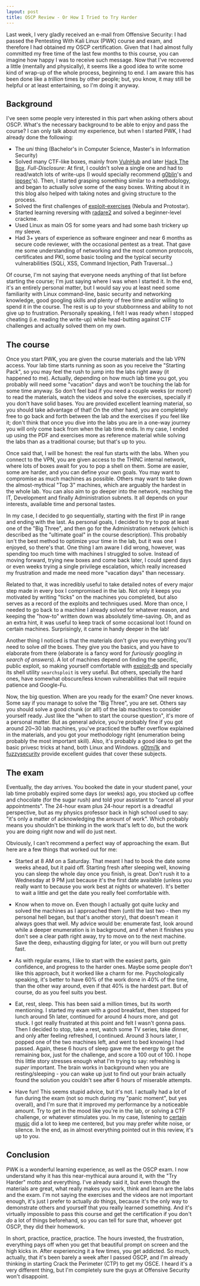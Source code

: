 ```yaml
---
layout: post
title: OSCP Review - Or How I Tried to Try Harder
---
```


Last week, I very gladly received an e-mail from Offensive Security: I had passed the Pentesting With Kali Linux (PWK) course and exam, and therefore I had obtained my OSCP certification. Given that I had almost fully committed my free time of the last few months to this course, you can imagine how happy I was to receive such message. Now that I've recovered a little (mentally and physically), it seems like a good idea to write some kind of wrap-up of the whole process, beginning to end. I am aware this has been done like a *trillion* times by other people; but, you know, it may still be helpful or at least entertaining, so I'm doing it anyway.

## Background

I've seen some people very interested in this part when asking others about OSCP. What's the necessary background to be able to enjoy and pass the course? I can only talk about my experience, but when I started PWK, I had already done the following:

+ The *uni* thing (Bachelor's in Computer Science, Master's in Information Security)
+ Solved many CTF-like boxes, mainly from [VulnHub][1] and later [Hack The Box][2]. *Full-Disclosure*: At first, I couldn't solve a single one and had to read/watch lots of write-ups (I would specially recommend [g0blin][3]'s and [ippsec][4]'s). Then, I started grasping something similar to a methodology, and began to actually solve some of the easy boxes. Writing about it in this blog also helped with taking notes and giving structure to the process.
+ Solved the first challenges of [exploit-exercises][5] (Nebula and Protostar).
+ Started learning reversing with [radare2][6] and solved a beginner-level crackme.
+ Used Linux as main OS for some years and had some bash trickery up my sleeve.
+ Had 3+ years of experience as software engineer and near 6 months as secure code reviewer, with the occasional pentest as a treat. That gave me some understanding of networking and the most common protocols, certificates and PKI, some basic tooling and the typical security vulnerabilities (SQLi, XSS, Command Injection, Path Traversal...)

Of course, I'm not saying that everyone needs anything of that list before starting the course; I'm just saying where I was when I started it. In the end, it's an entirely personal matter, but I would say you at least need some familiarity with Linux command-line, basic security and networking knowledge, good googling skills and plenty of free time and/or willing to spend it in the course. The rest is up to your stubbornness and ability to not give up to frustration. Personally speaking, I felt I was ready when I stopped cheating (i.e. reading the write-up) while head-butting against CTF challenges and actually solved them on my own.

## The course

Once you start PWK, you are given the course materials and the lab VPN access. Your lab time starts running as soon as you receive the "Starting Pack", so you may feel the rush to jump into the labs right away (it happened to me). Actually, depending on how much lab time you got, you probably will need some "vacation" days and won't be touching the lab for some time anyway. So don't feel bad if you need a couple weeks (or more!) to read the materials, watch the videos and solve the exercises, specially if you don't have solid bases. You are provided excellent learning material, so you should take advantage of that! On the other hand, you are completely free to go back and forth between the lab and the exercises if you feel like it; don't think that once you dive into the labs you are in a one-way journey you will only come back from when the lab time ends. In my case, I ended up using the PDF and exercises more as reference material while solving the labs than as a traditional course; but that's up to you.

Once said that, I will be honest: the real fun starts with the labs. When you connect to the VPN, you are given access to the THINC internal network, where lots of boxes await for you to pop a shell on them. Some are easier, some are harder, and you can define your own goals. You may want to compromise as much machines as possible. Others may want to take down the almost-mythical "Top 3" machines, which are arguably the hardest in the whole lab. You can also aim to go deeper into the network, reaching the IT, Development and finally Administration subnets. It all depends on your interests, available time and personal tastes.

In my case, I decided to go sequentially, starting with the first IP in range and ending with the last. As personal goals, I decided to try to pop at least one of the "Big Three", and then go for the Administration network (which is described as the "ultimate goal" in the course description). This probably isn't the best method to optimize your time in the lab, but it was one I enjoyed, so there's that. One thing I am aware I did wrong, however, was spending too much time with machines I struggled to solve. Instead of moving forward, trying new boxes and come back later, I could spend days or even weeks trying a single privilege escalation, which really increased my frustration and made me need more "vacation days" than necessary.

Related to that, it was incredibly useful to take detailed notes of every major step made in every box I compromised in the lab. Not only it keeps you motivated by writing "ticks" on the machines you completed, but also serves as a record of the exploits and techniques used. More than once, I needed to go back to a machine I already solved for whatever reason, and keeping the "how-to" written down was absolutely time-saving. Oh, and as an extra hint, it was useful to keep track of some occasional loot I found on certain machines. Surprisingly, it came in handy deeper in the lab!

Another thing I noticed is that the materials don't give you everything you'll need to solve *all* the boxes. They give you the basics, and you have to elaborate from there (elaborate is a fancy word for *furiously googling in search of answers*). A lot of machines depend on finding the specific, public exploit, so making yourself comfortable with [exploit-db][7] and specially its shell utility `searchsploit` is very useful. But others, specially the hard ones, have somewhat obscure/less known vulnerabilities that will require patience and Google-Fu.

Now, the big question. When are you ready for the exam? One never knows. Some say if you manage to solve the "Big Three", you are set. Others say you should solve a good chunk (or all!) of the lab machines to consider yourself ready. Just like the "when to start the course question", it's more of a personal matter. But as general advice, you're probably fine if you got around 20~30 lab machines, you've practiced the buffer overflow explained in the materials, and you got your methodology right (enumeration being probably the most important skill). Also, it's probably a good idea to get the basic privesc tricks at hand, both Linux and Windows. [g0tmi1k][8] and [fuzzysecurity][9] provide excellent guides that cover these subjects.

## The exam

Eventually, the day arrives. You booked the date in your student panel, your lab time probably expired some days (or weeks) ago, you stocked up coffee and chocolate (for the sugar rush) and told your assistant to "cancel all your appointments". The 24-hour exam plus 24-hour report is a dreadful perspective, but as my physics professor back in high school used to say: "it's only a matter of acknowledging the amount of work". Which probably means you shouldn't be thinking in the work that's left to do, but the work you are doing right now and will do just next.

Obviously, I can't recommend a perfect way of approaching the exam. But here are a few things that worked out for me:

+ Started at 8 AM on a Saturday. That meant I had to book the date some weeks ahead, but it paid off. Starting fresh after sleeping well, knowing you can sleep the whole day once you finish, is great. Don't rush it to a Wednesday at 9 PM just because it's the first date available (unless you really want to because you work best at nights or whatever). It's better to wait a little and get the date you really feel comfortable with.

+ Know when to move on. Even though I actually got quite lucky and solved the machines as I approached them (until the last two - then my personal hell began, but that's another story), that doesn't mean it always goes that well. My advice would be: enumerate fast, look around while a deeper enumeration is in background, and if when it finishes you don't see a clear path right away, try to move on to the next machine. Save the deep, exhausting digging for later, or you will burn out pretty fast.

+ As with regular exams, I like to start with the easiest parts, gain confidence, and progress to the harder ones. Maybe some people don't like this approach, but it worked like a charm for me. Psychologically speaking, it's better to have 60% of the work done in 40% of the time, than the other way around, even if that 40% is the hardest part. But of course, do as you feel suits you best.

+ Eat, rest, sleep. This has been said a million times, but its worth mentioning. I started my exam with a good breakfast, then stopped for lunch around 5h later, continued for around 4 hours more, and got stuck. I got really frustrated at this point and felt I wasn't gonna pass. Then I decided to stop, take a rest, watch some TV series, take dinner, and only after feeling refreshed, I continued. Around 3 hours later, I popped one of the two machines left, and went to bed knowing I had passed. Again, these 6 hours of sleep gave me the energy to get the remaining box, just for the challenge, and score a 100 out of 100. I hope this little story stresses enough what I'm trying to say: refreshing is *super* important. The brain works in background when you are resting/sleeping - you can wake up just to find out your brain actually found the solution you couldn't see after 6 hours of miserable attempts.

+ Have fun! This seems stupid advice, but it's not. I actually had a lot of fun during the exam (not so much during my "panic moment", but yes overall), and I'm sure that it improved my performance by a noticeable amount. Try to get in the mood like you're in the lab, or solving a CTF challenge, or whatever stimulates you. In my case, listening to [certain music][10] did a lot to keep me centered, but you may prefer white noise, or silence. In the end, as in almost everything pointed out in this review, it's up to you.

## Conclusion

PWK is a wonderful learning experience, as well as the OSCP exam. I now understand why it has this near-mythical aura around it, with the "Try Harder" motto and everything. I've already said it, but even though the materials are great, what really makes you work, think and learn are the labs and the exam. I'm not saying the exercises and the videos are not important enough, it's just I prefer to actually *do* things, because it's the only way to demonstrate others and yourself that you really learned something. And it's virtually impossible to pass this course and get the certification if you don't *do* a lot of things beforehand, so you can tell for sure that, whoever got OSCP, they did their homework.

In short, practice, practice, practice. The hours invested, the frustration, everything pays off when you get that beautiful prompt on screen and the high kicks in. After experiencing it a few times, you get addicted. So much, actually, that it's been barely a week after I passed OSCP, and I'm already thinking in starting Crack the Perimeter (CTP) to get my OSCE. I heard it's a very different thing, but I'm completely sure the guys at Offensive Security won't disappoint.

[1]: https://www.vulnhub.com/
[2]: https://www.hackthebox.eu/
[3]: https://g0blin.co.uk/
[4]: https://www.youtube.com/channel/UCa6eh7gCkpPo5XXUDfygQQA
[5]: https://exploit-exercises.com/
[6]: https://github.com/radare/radare2
[7]: https://www.exploit-db.com/
[8]: https://blog.g0tmi1k.com/2011/08/basic-linux-privilege-escalation/
[9]: http://www.fuzzysecurity.com/tutorials/16.html
[10]: https://www.youtube.com/watch?v=4lXtqEv4p9A
